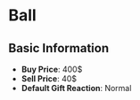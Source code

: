 # Ball

## Basic Information

- **Buy Price**: 400$
- **Sell Price**: 40$
- **Default Gift Reaction**: Normal